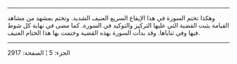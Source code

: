 ------------------------------------------------------------------------

وهكذا تختم السورة في هذا الإيقاع السريع العنيف الشديد. وتختم بمشهد من
مشاهد القيامة يثبت القضية التي عليها التركيز والتوكيد في السورة. كما مضى
في نهاية كل شوط فيها وفي ثناياها. وقد بدأت السورة بهذه القضية وختمت بها
هذا الختام العنيف.

------------------------------------------------------------------------

الجزء: 5 ¦ الصفحة: 2917
